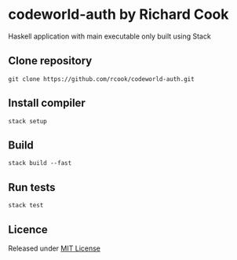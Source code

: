 # codeworld-auth by Richard Cook

Haskell application with main executable only built using Stack

## Clone repository

```
git clone https://github.com/rcook/codeworld-auth.git
```

## Install compiler

```
stack setup
```

## Build

```
stack build --fast
```

## Run tests

```
stack test
```

## Licence

Released under [MIT License][licence]

[licence]: LICENSE
